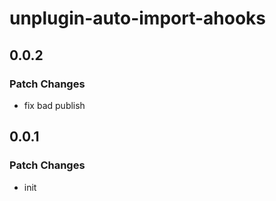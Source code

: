 # unplugin-auto-import-ahooks

## 0.0.2

### Patch Changes

- fix bad publish

## 0.0.1

### Patch Changes

- init
